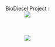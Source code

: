 <p align="center">
BioDiesel Project : <br/>
<img src="https://i.imgur.com/i3eXI1C.png"/>
<br />
<br /><p align="center">
 <br/>
<img src="https://i.imgur.com/gQYLM30.png"/>
<br />
<br />
